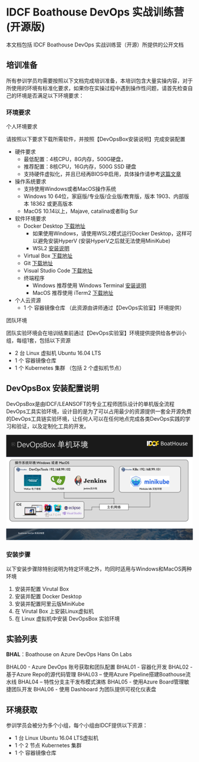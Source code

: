 # IDCF Boathouse DevOps 实战训练营 (开源版)

本文档包括 IDCF Boathouse DevOps 实战训练营（开源）所提供的公开文档

## 培训准备

所有参训学员均需要按照以下文档完成培训准备，本培训包含大量实操内容，对于所使用的环境有标准化要求，如果你在实操过程中遇到操作性问题，请首先检查自己的环境是否满足以下环境要求：

### 环境要求

个人环境要求

请按照以下要求下载所需软件，并按照【DevOpsBox安装说明】完成安装配置

- 硬件要求
  - 最低配置：4核CPU，8G内存，500G硬盘，
  - 推荐配置：8核CPU，16G内存，500G SSD 硬盘
  - 支持硬件虚拟化，并且已经再BIOS中启用，具体操作请参考[这篇文章](https://blog.csdn.net/Blueberry521/article/details/104240762)
- 操作系统要求
  - 支持使用Windows或者MacOS操作系统
  - Windows 10 64位，家庭版/专业版/企业版/教育版，版本 1903、内部版本 18362 或更高版本
  - MacOS 10.14以上，Majave, catalina或者Big Sur
- 软件环境要求
  - Docker Desktop [下载地址](https://www.docker.com/products/docker-desktop)
    - 如果使用Windows，请使用WSL2模式运行Docker Desktop，这样可以避免安装HyperV (安装HyperV之后就无法使用MiniKube)
    - WSL2 [安装说明](https://docs.microsoft.com/zh-cn/windows/wsl/install-win10)
  - Virtual Box [下载地址](https://www.virtualbox.org/wiki/Downloads)
  - Git [下载地址](http://git-scm.com/) 
  - Visual Studio Code [下载地址](https://code.visualstudio.com/)
  - 终端程序
    - Windows 推荐使用 Windows Terminal [安装说明](https://docs.microsoft.com/zh-cn/windows/terminal/get-started)
    - MacOS 推荐使用 iTerm2 [下载地址](https://iterm2.com/)
- 个人云资源
  - 1 个 容器镜像仓库 （此资源由讲师通过【DevOps实验室】环境提供）

团队环境

团队实验环境会在培训结束前通过【DevOps实验室】环境提供提供给各参训小组，每组1套，包括以下资源

- 2 台 Linux 虚拟机 Ubuntu 16.04 LTS
- 1 个 容器镜像仓库
- 1 个 Kubernetes 集群 （包括 2 个虚拟机节点）

## DevOpsBox 安装配置说明

DevOpsBox是由IDCF/LEANSOFT的专业工程师团队设计的单机版全流程DevOps工具实验环境，设计目的是为了可以占用最少的资源提供一套全开源免费的DevOps工具链实验环境，让任何人可以在任何地点完成各类DevOps实践的学习和验证，以及定制化工具的开发。

![](images/01-devopxbox-architecture.png)

### 安装步骤

以下安装步骤除特别说明为特定环境之外，均同时适用与Windows和MacOS两种环境

1. 安装并配置 Virutal Box
2. 安装并配置 Docker Desktop
3. 安装并配置阿里云版MiniKube
4. 在 Virutal Box 上安装Linux虚拟机
5. 在 Linux 虚拟机中安装 DevOpsBox 实验环境

## 实验列表

**BHAL**：Boathouse on Azure DevOps Hans On Labs

BHAL00 - Azure DevOps 账号获取和团队配置
BHAL01 - 容器化开发
BHAL02 - 基于Azure Repo的源代码管理
BHAL03 – 使用Azure Pipeline搭建Boathouse流水线
BHAL04 – 特性分支主干发布模式演练
BHAL05 - 使用Azure Board管理敏捷团队开发
BHAL06 - 使用 Dashboard 为团队提供可视化仪表盘


## 环境获取

参训学员会被分为多个小组，每个小组由IDCF提供以下资源：

- 1 台 Linux Ubuntu 16.04 LTS虚拟机
- 1 个 2 节点 Kubernetes 集群
- 1 个 容器镜像仓库


